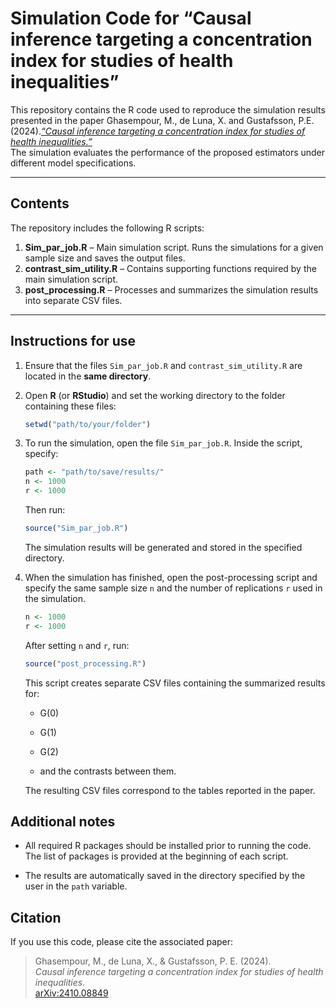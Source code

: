 # Simulation Code for “Causal inference targeting a concentration index for studies of health inequalities”

This repository contains the R code used to reproduce the simulation results presented in the paper Ghasempour, M., de Luna, X. and Gustafsson, P.E. (2024).[*“Causal inference targeting a concentration index for studies of health inequalities.”*](https://doi.org/10.48550/arXiv.2410.08849)  
The simulation evaluates the performance of the proposed estimators under different model specifications.

---

## Contents

The repository includes the following R scripts:

1. **Sim_par_job.R** – Main simulation script. Runs the simulations for a given sample size and saves the output files.  
2. **contrast_sim_utility.R** – Contains supporting functions required by the main simulation script.  
3. **post_processing.R** – Processes and summarizes the simulation results into separate CSV files.

---

## Instructions for use

1. Ensure that the files `Sim_par_job.R` and `contrast_sim_utility.R` are located in the **same directory**.

2. Open **R** (or **RStudio**) and set the working directory to the folder containing these files:  
   ```r
   setwd("path/to/your/folder")
   ```
3. To run the simulation, open the file `Sim_par_job.R`.
   Inside the script, specify:
   ```r
   path <- "path/to/save/results/"
   n <- 1000
   r <- 1000
   ```
   Then run:
   ```r
   source("Sim_par_job.R")
   ```
   The simulation results will be generated and stored in the specified directory.

4. When the simulation has finished, open the post-processing script and specify the same sample size `n` and the number of replications `r` used in the simulation.
   ```r
   n <- 1000
   r <- 1000
   ```
   After setting `n` and `r`, run:
   ```r
   source("post_processing.R")
   ```
   This script creates separate CSV files containing the summarized results for:
   - G(0)

   - G(1)

   - G(2)

   - and the contrasts between them.

   The resulting CSV files correspond to the tables reported in the paper.

## Additional notes

- All required R packages should be installed prior to running the code. The list of packages is provided at the beginning of each script.

- The results are automatically saved in the directory specified by the user in the `path` variable.

## Citation
If you use this code, please cite the associated paper:
> Ghasempour, M., de Luna, X., & Gustafsson, P. E. (2024).  
> *Causal inference targeting a concentration index for studies of health inequalities.*  
> [arXiv:2410.08849](https://arxiv.org/abs/2410.08849)

